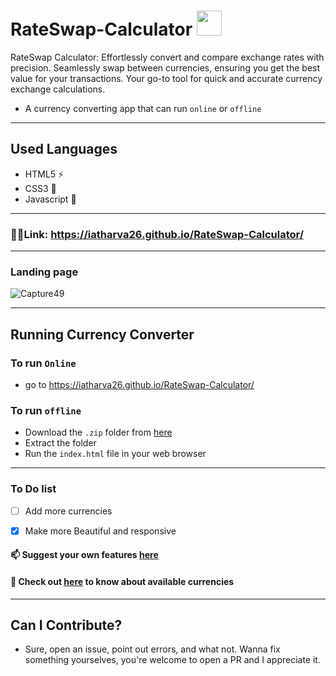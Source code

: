 # RateSwap-Calculator <img src="image-removebg-preview.png" height="40" width="40" >
RateSwap Calculator: Effortlessly convert and compare exchange rates with precision. Seamlessly swap between currencies, ensuring you get the best value for your transactions. Your go-to tool for quick and accurate currency exchange calculations.

- A currency converting app that can run `online` or `offline`
---
## Used Languages
- HTML5 ⚡
- CSS3 🌠
- Javascript 🌟
---
### 🔗🔗Link: https://iatharva26.github.io/RateSwap-Calculator/
---
### Landing page
![Capture49](https://user-images.githubusercontent.com/91379432/146636625-f4cee0c7-685f-4b4e-a7fa-3f936ec85429.PNG)

---
## Running Currency Converter
### To run `Online`
- go to https://iatharva26.github.io/RateSwap-Calculator/

### To run `offline`
- Download the `.zip` folder from [here](https://github.com/RedEdge967/currency-converter/releases)
- Extract the folder
- Run the `index.html` file in your web browser
---
### To Do list
- [ ] Add more currencies
- [x] Make more Beautiful and responsive


#### 📫 Suggest your own features [here](https://github.com/RedEdge967/currency-converter/issues/new)
#### 🤑 Check out [here](https://github.com/RedEdge967/currency-converter/blob/master/available-currencies.md) to know about available currencies
---
## Can I Contribute?
- Sure, open an issue, point out errors, and what not. Wanna fix something yourselves, you're welcome to open a PR and I appreciate it.
